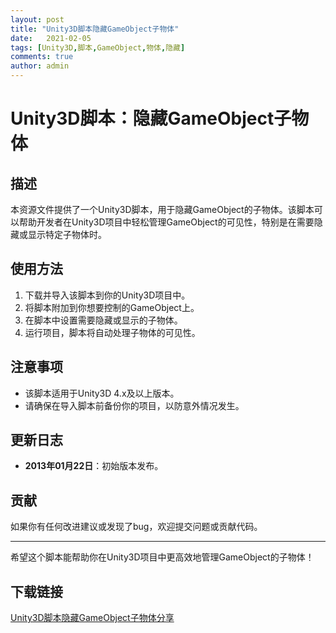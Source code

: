 ```yaml
---
layout: post
title: "Unity3D脚本隐藏GameObject子物体"
date:   2021-02-05
tags: [Unity3D,脚本,GameObject,物体,隐藏]
comments: true
author: admin
---
```

# Unity3D脚本：隐藏GameObject子物体

## 描述
本资源文件提供了一个Unity3D脚本，用于隐藏GameObject的子物体。该脚本可以帮助开发者在Unity3D项目中轻松管理GameObject的可见性，特别是在需要隐藏或显示特定子物体时。

## 使用方法
1. 下载并导入该脚本到你的Unity3D项目中。
2. 将脚本附加到你想要控制的GameObject上。
3. 在脚本中设置需要隐藏或显示的子物体。
4. 运行项目，脚本将自动处理子物体的可见性。

## 注意事项
- 该脚本适用于Unity3D 4.x及以上版本。
- 请确保在导入脚本前备份你的项目，以防意外情况发生。

## 更新日志
- **2013年01月22日**：初始版本发布。

## 贡献
如果你有任何改进建议或发现了bug，欢迎提交问题或贡献代码。

---

希望这个脚本能帮助你在Unity3D项目中更高效地管理GameObject的子物体！

## 下载链接

[Unity3D脚本隐藏GameObject子物体分享](https://pan.quark.cn/s/5e25a9462a92)